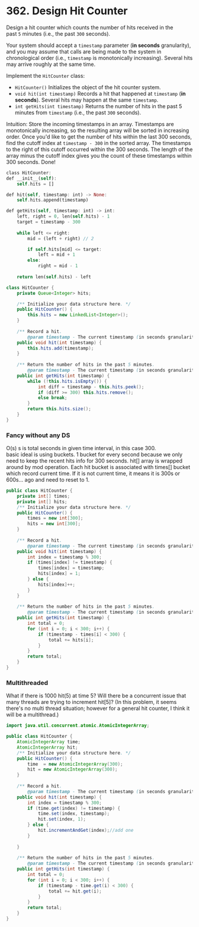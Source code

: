 
# 362. Design Hit Counter

Design a hit counter which counts the number of hits received in the past `5` minutes (i.e., the past `300` seconds).

Your system should accept a `timestamp` parameter (**in seconds** granularity), and you may assume that calls are being made to the system in chronological order (i.e., `timestamp` is monotonically increasing). Several hits may arrive roughly at the same time.

Implement the `HitCounter` class:

- `HitCounter()` Initializes the object of the hit counter system.
- `void hit(int timestamp)` Records a hit that happened at `timestamp` (**in seconds**). Several hits may happen at the same `timestamp`.
- `int getHits(int timestamp)` Returns the number of hits in the past 5 minutes from `timestamp` (i.e., the past `300` seconds).

Intuition: Store the incoming timestamps in an array. Timestamps are monotonically increasing, so the resulting array will be sorted in increasing order. Once you'd like to get the number of hits within the last 300 seconds, find the cutoff index at `timestamp - 300` in the sorted array. The timestamps to the right of this cutoff occurred within the 300 seconds. The length of the array minus the cutoff index gives you the count of these timestamps within 300 seconds. Done!

```rust
class HitCounter:
def __init__(self):
    self.hits = []

def hit(self, timestamp: int) -> None:
    self.hits.append(timestamp)

def getHits(self, timestamp: int) -> int:
    left, right = 0, len(self.hits) - 1
    target = timestamp - 300
    
    while left <= right:
        mid = (left + right) // 2

        if self.hits[mid] <= target:
            left = mid + 1
        else:
            right = mid - 1
    
    return len(self.hits) - left
```

```java
class HitCounter {
    private Queue<Integer> hits; 

    /** Initialize your data structure here. */
    public HitCounter() {
        this.hits = new LinkedList<Integer>();
    }
    
    /** Record a hit.
        @param timestamp - The current timestamp (in seconds granularity). */
    public void hit(int timestamp) {
        this.hits.add(timestamp);
    }
    
    /** Return the number of hits in the past 5 minutes.
        @param timestamp - The current timestamp (in seconds granularity). */
    public int getHits(int timestamp) {
        while (!this.hits.isEmpty()) {
            int diff = timestamp - this.hits.peek();
            if (diff >= 300) this.hits.remove();
            else break;
        }
        return this.hits.size();
    }
}
```


### Fancy without any DS

O(s) s is total seconds in given time interval, in this case 300.  
basic ideal is using buckets. 1 bucket for every second because we only need to keep the recent hits info for 300 seconds. hit[] array is wrapped around by mod operation. Each hit bucket is associated with times[] bucket which record current time. If it is not current time, it means it is 300s or 600s... ago and need to reset to 1.

```java
public class HitCounter {
    private int[] times;
    private int[] hits;
    /** Initialize your data structure here. */
    public HitCounter() {
        times = new int[300];
        hits = new int[300];
    }
    
    /** Record a hit.
        @param timestamp - The current timestamp (in seconds granularity). */
    public void hit(int timestamp) {
        int index = timestamp % 300;
        if (times[index] != timestamp) {
            times[index] = timestamp;
            hits[index] = 1;
        } else {
            hits[index]++;
        }
    }
    
    /** Return the number of hits in the past 5 minutes.
        @param timestamp - The current timestamp (in seconds granularity). */
    public int getHits(int timestamp) {
        int total = 0;
        for (int i = 0; i < 300; i++) {
            if (timestamp - times[i] < 300) {
                total += hits[i];
            }
        }
        return total;
    }
}
```

### Multithreaded
What if there is 1000 hit(5) at time 5? Will there be a concurrent issue that many threads are trying to increment hit[5]? (In this problem, it seems there's no multi thread situation; however for a general hit counter, I think it will be a multithread.)

```java
import java.util.concurrent.atomic.AtomicIntegerArray;

public class HitCounter {
	AtomicIntegerArray time;
	AtomicIntegerArray hit;
    /** Initialize your data structure here. */
    public HitCounter() {
        time  = new AtomicIntegerArray(300);
        hit = new AtomicIntegerArray(300);
    }
    
    /** Record a hit.
        @param timestamp - The current timestamp (in seconds granularity). */
    public void hit(int timestamp) {
    	int index = timestamp % 300;
    	if (time.get(index) != timestamp) {
    		time.set(index, timestamp);
    		hit.set(index, 1);
    	} else {
    		hit.incrementAndGet(index);//add one
    	}
        
    }
    
    /** Return the number of hits in the past 5 minutes.
        @param timestamp - The current timestamp (in seconds granularity). */
    public int getHits(int timestamp) {
    	int total = 0;
    	for (int i = 0; i < 300; i++) {
    		if (timestamp - time.get(i) < 300) {
    			total += hit.get(i);
    		}
    	}
    	return total;
    }
}
```

